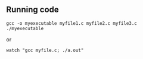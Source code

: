## Running code

    gcc -o myexecutable myfile1.c myfile2.c myfile3.c
    ./myexecutable

or

    watch "gcc myfile.c; ./a.out"